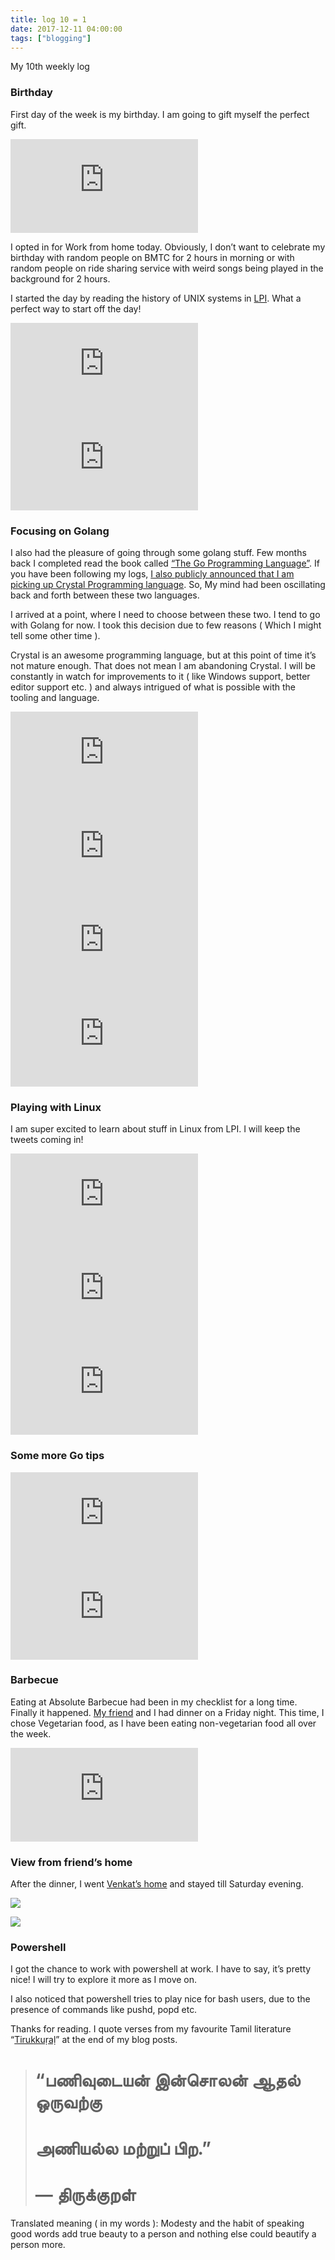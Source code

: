 ```yaml
---
title: log 10 = 1
date: 2017-12-11 04:00:00
tags: ["blogging"]
---
```


My 10th weekly log

### Birthday

First day of the week is my birthday. I am going to gift myself the perfect gift.

<iframe src="https://medium.com/media/084be0a2ed6a9bf0b99d4864e0d7cc28" frameborder=0></iframe>

I opted in for Work from home today. Obviously, I don’t want to celebrate my birthday with random people on BMTC for 2 hours in morning or with random people on ride sharing service with weird songs being played in the background for 2 hours.

I started the day by reading the history of UNIX systems in [LPI](https://www.amazon.in/Linux-Programming-Interface-System-Handbook-ebook/dp/B004OEJMZM?tag=googinhydr18418-21). What a perfect way to start off the day!

<iframe src="https://medium.com/media/e434e00e221eaa4e62f8eda0efae8827" frameborder=0></iframe>

<iframe src="https://medium.com/media/f20d72c358bb3c505831c12a238b881d" frameborder=0></iframe>

### Focusing on Golang

I also had the pleasure of going through some golang stuff. Few months back I completed read the book called [“The Go Programming Language”](https://www.amazon.in/Programming-Language-Addison-Wesley-Professional-Computing/dp/0134190440). If you have been following my logs, [I also publicly announced that I am picking up Crystal Programming language](https://medium.com/@scriptnull/log-1-0-3bb0ca07f6ab). So, My mind had been oscillating back and forth between these two languages.

I arrived at a point, where I need to choose between these two. I tend to go with Golang for now. I took this decision due to few reasons ( Which I might tell some other time ).

Crystal is an awesome programming language, but at this point of time it’s not mature enough. That does not mean I am abandoning Crystal. I will be constantly in watch for improvements to it ( like Windows support, better editor support etc. ) and always intrigued of what is possible with the tooling and language.

<iframe src="https://medium.com/media/f20d72c358bb3c505831c12a238b881d" frameborder=0></iframe>

<iframe src="https://medium.com/media/e9a0488bd6efce0189eaaede017b521d" frameborder=0></iframe>

<iframe src="https://medium.com/media/7ed82d1062bb91b0b01f83196e5163ce" frameborder=0></iframe>

<iframe src="https://medium.com/media/bf29fad23f81a24de4842035c2ac3cde" frameborder=0></iframe>

### Playing with Linux

I am super excited to learn about stuff in Linux from LPI. I will keep the tweets coming in!

<iframe src="https://medium.com/media/5b610fc7577ff4d9201800884159e8af" frameborder=0></iframe>

<iframe src="https://medium.com/media/271e03b9e5d4dc8128179ea4d6d322b4" frameborder=0></iframe>

<iframe src="https://medium.com/media/f9a2553532e4cbfbc822c2b0d8ba5234" frameborder=0></iframe>

### Some more Go tips

<iframe src="https://medium.com/media/c9f43850fbd8fbd436a6dd8c260784ce" frameborder=0></iframe>

<iframe src="https://medium.com/media/8f13a3208cef772b7e24a79972519a38" frameborder=0></iframe>

### Barbecue

Eating at Absolute Barbecue had been in my checklist for a long time. Finally it happened. [My friend](https://twitter.com/argon_laser) and I had dinner on a Friday night. This time, I chose Vegetarian food, as I have been eating non-vegetarian food all over the week.

<iframe src="https://medium.com/media/830df0b64113001ec9c24932f8dbbeb6" frameborder=0></iframe>

### View from friend’s home

After the dinner, I went [Venkat’s home](https://twitter.com/argon_laser) and stayed till Saturday evening.

![](https://cdn-images-1.medium.com/max/6192/1*3azcl7OPn8qI_FD20bdjhA.jpeg)

![](https://cdn-images-1.medium.com/max/6192/1*ZlxGLl8OQTmGCfWAHacg7g.jpeg)

### Powershell

I got the chance to work with powershell at work. I have to say, it’s pretty nice! I will try to explore it more as I move on.

I also noticed that powershell tries to play nice for bash users, due to the presence of commands like pushd, popd etc.

Thanks for reading. I quote verses from my favourite Tamil literature “[Tirukkuṛaḷ](https://en.wikipedia.org/wiki/Tirukku%E1%B9%9Ba%E1%B8%B7)” at the end of my blog posts.
> # “பணிவுடையன் இன்சொலன் ஆதல் ஒருவற்கு
> # அணியல்ல மற்றுப் பிற.”
> # — திருக்குறள்

Translated meaning ( in my words ): Modesty and the habit of speaking good words add true beauty to a person and nothing else could beautify a person more.
